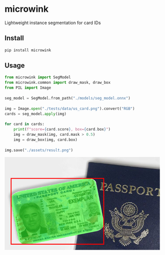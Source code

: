 # microwink
Lightweight instance segmentation for card IDs

## Install
```sh
pip install microwink
```

## Usage
```python
from microwink import SegModel
from microwink.common import draw_mask, draw_box
from PIL import Image

seg_model = SegModel.from_path("./models/seg_model.onnx")

img = Image.open("./tests/data/us_card.png").convert("RGB")
cards = seg_model.apply(img)

for card in cards:
    print(f"score={card.score}, box={card.box}")
    img = draw_mask(img, card.mask > 0.5)
    img = draw_box(img, card.box)

img.save("./assets/result.png")
```
<img align="middle" src="./assets/result.png">
